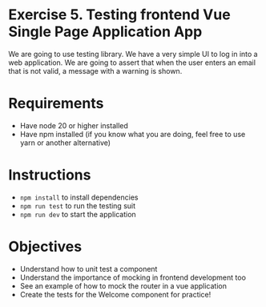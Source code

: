 # Exercise 5. Testing frontend Vue Single Page Application App

We are going to use testing library. We have a very simple UI to log in into a web application.
We are going to assert that when the user enters an email that is not valid, a message with a warning is shown.


# Requirements
* Have node 20 or higher installed
* Have npm installed (if you know what you are doing, feel free to use yarn or another alternative)

# Instructions
* `npm install` to install dependencies
* `npm run test` to run the testing suit
* `npm run dev` to start the application

# Objectives
* Understand how to unit test a component
* Understand the importance of mocking in frontend development too
* See an example of how to mock the router in a vue application
* Create the tests for the Welcome component for practice!